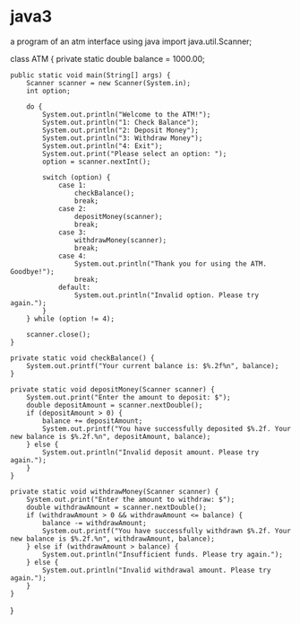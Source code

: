 # java3
a program of an atm interface using java
import java.util.Scanner;

class ATM {
    private static double balance = 1000.00;

    public static void main(String[] args) {
        Scanner scanner = new Scanner(System.in);
        int option;

        do {
            System.out.println("Welcome to the ATM!");
            System.out.println("1: Check Balance");
            System.out.println("2: Deposit Money");
            System.out.println("3: Withdraw Money");
            System.out.println("4: Exit");
            System.out.print("Please select an option: ");
            option = scanner.nextInt();

            switch (option) {
                case 1:
                    checkBalance();
                    break;
                case 2:
                    depositMoney(scanner);
                    break;
                case 3:
                    withdrawMoney(scanner);
                    break;
                case 4:
                    System.out.println("Thank you for using the ATM. Goodbye!");
                    break;
                default:
                    System.out.println("Invalid option. Please try again.");
            }
        } while (option != 4);

        scanner.close();
    }

    private static void checkBalance() {
        System.out.printf("Your current balance is: $%.2f%n", balance);
    }

    private static void depositMoney(Scanner scanner) {
        System.out.print("Enter the amount to deposit: $");
        double depositAmount = scanner.nextDouble();
        if (depositAmount > 0) {
            balance += depositAmount;
            System.out.printf("You have successfully deposited $%.2f. Your new balance is $%.2f.%n", depositAmount, balance);
        } else {
            System.out.println("Invalid deposit amount. Please try again.");
        }
    }

    private static void withdrawMoney(Scanner scanner) {
        System.out.print("Enter the amount to withdraw: $");
        double withdrawAmount = scanner.nextDouble();
        if (withdrawAmount > 0 && withdrawAmount <= balance) {
            balance -= withdrawAmount;
            System.out.printf("You have successfully withdrawn $%.2f. Your new balance is $%.2f.%n", withdrawAmount, balance);
        } else if (withdrawAmount > balance) {
            System.out.println("Insufficient funds. Please try again.");
        } else {
            System.out.println("Invalid withdrawal amount. Please try again.");
        }
    }
}
